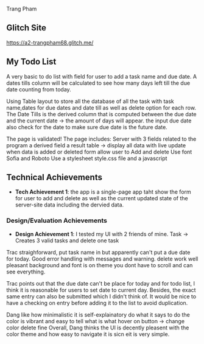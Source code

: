 Trang Pham


## Glitch Site
https://a2-trangpham68.glitch.me/

## My Todo List
A very basic to do list with field for user to add a task name and due date.
A dates tills column will be calculated to see how many days left till the due date counting from today.

Using Table layout to store all the database of all the task with task name,dates for due dates and date till as well as delete option for each row.
The Date Tills is the derived column that is computed between the due date and the current date -> the amount of days will appear.
the input due date also check for the date to make sure due date is the future date.

The page is validated!
The page includes:
Server with 3 fields related to the program
a derived field
a result table -> display all data with live update when data is added or deleted
form allow user to Add and delete
Use font Sofia and Roboto
Use a stylesheet style.css file and a javascript


## Technical Achievements
- **Tech Achievement 1**: the app is a single-page app taht show the form for user to add and delete as well as the current updated state of the server-site data including the dervied data.

### Design/Evaluation Achievements
- **Design Achievement 1**: I tested my UI with 2 friends of mine.
Task -> Creates 3 valid tasks and delete one task

Trac
straighforward, put task name in but apparently can't put a due date for today. 
Good error handling with messages and warning.
delete work well
pleasant background and font is on theme
you dont have to scroll and can see everything.

Trac points out that the due date can't be place for today and for todo list, I think it is reasonable for users to set date to current day.
Besides, the exact same entry can also be submitted which I didn't think of. It would be nice to have a checking on entry before adding it to the list to avoid duplication. 


Dang
like how minimalistic it is
self-explainatory
do what it says to do
the color is vibrant and easy to tell what is what
hover on button -> change color
delete fine 
Overall, Dang thinks the UI is decently pleasent with the color theme and how easy to navigate it is sicn eit is very simple.
